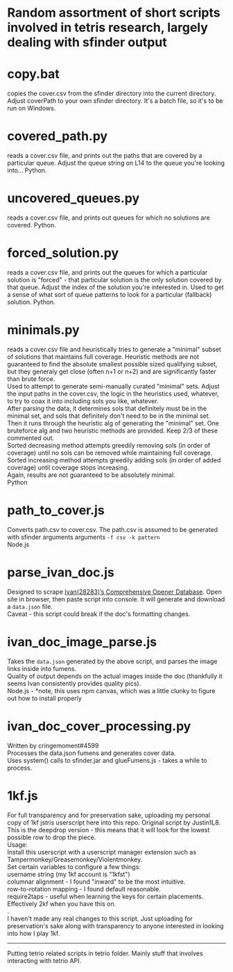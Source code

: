 # Random assortment of short scripts involved in tetris research, largely dealing with sfinder output

# copy.bat
copies the cover.csv from the sfinder directory into the current directory. Adjust coverPath to your own sfinder directory. It's a batch file, so it's to be run on Windows.

# covered_path.py
reads a cover.csv file, and prints out the paths that are covered by a particular queue. Adjust the queue string on L14 to the queue you're looking into... Python.

# uncovered_queues.py
reads a cover.csv file, and prints out queues for which no solutions are covered. Python.

# forced_solution.py
reads a cover.csv file, and prints out the queues for which a particular solution is "forced" - that particular solution is the only solution covered by that queue. Adjust the index of the solution you're interested in. Used to get a sense of what sort of queue patterns to look for a particular (fallback) solution. Python.

# minimals.py
reads a cover.csv file and heuristically tries to generate a "minimal" subset of solutions that maintains full coverage. Heuristic methods are not guaranteed to find the absolute smallest possible sized qualifying subset, but they generaly get close (often n+1 or n+2) and are significantly faster than brute force.  
Used to attempt to generate semi-manually curated "minimal" sets. Adjust the input paths in the cover.csv, the logic in the heuristics used, whatever, to try to coax it into including sols you like, whatever.  
After parsing the data, it determines sols that definitely must be in the minimal set, and sols that definitely don't need to be in the minimal set. Then it runs through the heuristic alg of generating the "minimal" set. One bruteforce alg and two heuristic methods are provided. Keep 2/3 of these commented out.  
Sorted decreasing method attempts greedily removing sols (in order of coverage) until no sols can be removed while maintaining full coverage.  
Sorted increasing method attempts greedily adding sols (in order of added coverage) until coverage stops increasing.  
Again, results are not guaranteed to be absolutely minimal.  
Python

# path_to_cover.js
Converts path.csv to cover.csv. The path.csv is assumed to be generated with sfinder arguments arguments `-f csv -k pattern`  
Node.js

# parse_ivan_doc.js
Designed to scrape [Ivan(28283)’s Comprehensive Opener Database](https://docs.google.com/document/d/1rwI5Uww5AygrF3QSBm0o6hqTG1X8P2cRsJaBjYFMzDg/pub). Open site in browser, then paste script into console. It will generate and download a `data.json` file.  
Caveat - this script could break if the doc's formatting changes.

# ivan_doc_image_parse.js
Takes the `data.json` generated by the above script, and parses the image links inside into fumens.  
Quality of output depends on the actual images inside the doc (thankfully it seems Ivan consistently provides quality pics).  
Node.js - *note, this uses npm canvas, which was a little clunky to figure out how to install properly

# ivan_doc_cover_processing.py
Written by cringemoment#4599  
Processes the data.json fumens and generates cover data.  
Uses system() calls to sfinder.jar and glueFumens.js - takes a while to process.

# 1kf.js
For full transparency and for preservation sake, uploading my personal copy of 1kf jstris userscript here into this repo. Original script by Justin1L8. This is the deepdrop version - this means that it will look for the lowest possible row to drop the piece.  
Usage:  
Install this userscript with a userscript manager extension such as Tampermonkey/Greasemonkey/Violentmonkey.  
Set certain variables to configure a few things:  
username string (my 1kf account is "1kfst")  
columnar alignment - I found "inward" to be the most intuitive.  
row-to-rotation mapping - I found default reasonable.  
require2taps - useful when learning the keys for certain placements. Effectively 2kf when you have this on.  
.  
I haven't made any real changes to this script. Just uploading for preservation's sake along with transparency to anyone interested in looking into how I play 1kf.

---

Putting tetrio related scripts in tetrio folder. Mainly stuff that involves interacting with tetrio API.